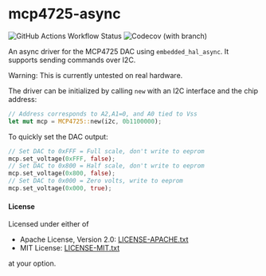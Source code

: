 # mcp4725-async

![GitHub Actions Workflow Status](https://img.shields.io/github/actions/workflow/status/ThatRedox/mcp4725-async/rust.yml?style=for-the-badge)
![Codecov (with branch)](https://img.shields.io/codecov/c/gh/ThatRedox/mcp4725-async/main?token=IQMTQKNQ2X&style=for-the-badge)

An async driver for the MCP4725 DAC using `embedded_hal_async`. It supports sending commands over I2C.

Warning: This is currently untested on real hardware.

The driver can be initialized by calling `new` with an I2C interface and the chip address:
```rust
// Address corresponds to A2,A1=0, and A0 tied to Vss
let mut mcp = MCP4725::new(i2c, 0b1100000);
```

To quickly set the DAC output:
```rust
// Set DAC to 0xFFF = Full scale, don't write to eeprom
mcp.set_voltage(0xFFF, false);
// Set DAC to 0x800 = Half scale, don't write to eeprom
mcp.set_voltage(0x800, false);
// Set DAC to 0x000 = Zero volts, write to eeprom
mcp.set_voltage(0x000, true);
```

#### License
Licensed under either of
* Apache License, Version 2.0: [LICENSE-APACHE.txt](LICENSE-APACHE.txt)
* MIT License: [LICENSE-MIT.txt](LICENSE-MIT.txt)

at your option.
